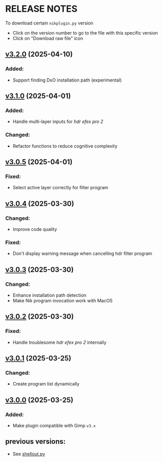 # RELEASE NOTES
To download certain `nikplugin.py` version
- Click on the version number to go to the file with this specific version
- Click on "Download raw file" icon

## [v3.2.0][v3_2_0] (2025-04-10)
### Added:
- Support finding DxO installation path (experimental)

## [v3.1.0][v3_1_0] (2025-04-01)
### Added:
- Handle multi-layer inputs for *hdr efex pro 2*

### Changed:
- Refactor functions to reduce cognitive complexity

## [v3.0.5][v3_0_5] (2025-04-01)
### Fixed:
- Select active layer correctly for filter program

## [v3.0.4][v3_0_4] (2025-03-30)
### Changed:
- Improve code quality

### Fixed:
- Don't display warning message when cancelling hdr filter program

## [v3.0.3][v3_0_3] (2025-03-30)
### Changed:
- Enhance installation path detection
- Make Nik program invocation work with MacOS

## [v3.0.2][v3_0_2] (2025-03-30)
### Fixed:
- Handle troublesome *hdr efex pro 2* internally

## [v3.0.1][v3_0_1] (2025-03-25)
### Changed:
- Create program list dynamically

## [v3.0.0][v3_0_0] (2025-03-25)
### Added:
- Make plugin compatible with Gimp `v3.x`

## previous versions:
- See [shellout.py](gimp2x/shellout.py)


<!--link references-->
[v3_2_0]: https://github.com/iiey/nikGimp/blob/a203dbae0ae76965dc8a785205009be895065a5b/nikplugin.py
[v3_1_0]: https://github.com/iiey/nikGimp/blob/9c53fa1bc5a0920b0cdcc2a2f63918150b74d520/nikplugin.py
[v3_0_5]: https://github.com/iiey/nikGimp/blob/fc08eb629818ebca6327a6ee567782f4a64e78dd/nikplugin.py
[v3_0_4]: https://github.com/iiey/nikGimp/blob/28253bc5b44290465438126503f5e5c563f14245/nikplugin.py
[v3_0_3]: https://github.com/iiey/nikGimp/blob/4c0f2d9a803c5183518ac92597087b37638a1ff9/nikplugin.py
[v3_0_2]: https://github.com/iiey/nikGimp/blob/079819d23b0f3f525a83fa376a8e44d2faa2ab0e/nikplugin.py
[v3_0_1]: https://github.com/iiey/nikGimp/blob/94a38f8b77ca88afdaf1603906b563bc17db1f14/nikplugin.py
[v3_0_0]: https://github.com/iiey/nikGimp/blob/0bb5735176e6955cd7dc8feb768a72d44675ff6b/nikplugin.py